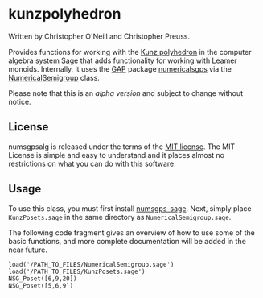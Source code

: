 # kunzpolyhedron
Written by Christopher O'Neill and Christopher Preuss.  

Provides functions for working with the [Kunz polyhedron](https://arxiv.org/abs/1903.04342) in the computer algebra system [Sage](http://sagemath.org/) that adds functionality for working with Leamer monoids.  Internally, it uses the [GAP](http://www.gap-system.org/) package [numericalsgps](http://www.gap-system.org/Packages/numericalsgps.html) via the [NumericalSemigroup](https://github.com/coneill-math/numsgps-sage) class.  

Please note that this is an *alpha version* and subject to change without notice.  

## License
numsgpsalg is released under the terms of the [MIT license](https://tldrlegal.com/license/mit-license).  The MIT License is simple and easy to understand and it places almost no restrictions on what you can do with this software.

## Usage
To use this class, you must first install [numsgps-sage](https://github.com/coneill-math/numsgps-sage).  Next, simply place `KunzPosets.sage` in the same directory as `NumericalSemigroup.sage`.  

The following code fragment gives an overview of how to use some of the basic functions, and more complete documentation will be added in the near future.

	load('/PATH_TO_FILES/NumericalSemigroup.sage')
	load('/PATH_TO_FILES/KunzPosets.sage')
	NSG_Poset([6,9,20])
	NSG_Poset([5,6,9])

